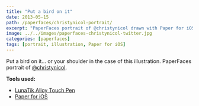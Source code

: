 ```yaml
---
title: "Put a bird on it"
date: 2013-05-15
path: /paperfaces/christynicol-portrait/
excerpt: "PaperFaces portrait of @christynicol drawn with Paper for iOS on an iPad."
image: ../../images/paperfaces-christynicol-twitter.jpg
categories: [paperfaces]
tags: [portrait, illustration, Paper for iOS]
---
```


Put a bird on it... or your shoulder in the case of this illustration. PaperFaces portrait of [@christynicol](https://twitter.com/christynicol).

**Tools used:**

- [LunaTik Alloy Touch Pen](https://www.amazon.com/gp/product/B00821TR7G/ref=as_li_ss_tl?ie=UTF8&tag=mademist-20&linkCode=as2&camp=1789&creative=390957&creativeASIN=B00821TR7G)
- [Paper for iOS](https://paper.bywetransfer.com/)
